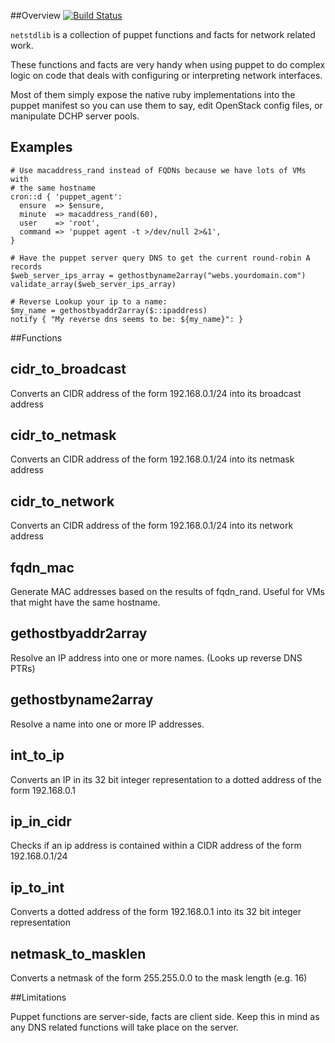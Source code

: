 ##Overview
[![Build Status](https://travis-ci.org/Yelp/puppet-netstdlib.png)](https://travis-ci.org/Yelp/puppet-netstdlib)

`netstdlib` is a collection of puppet functions and facts for network related work.

These functions and facts are very handy when using puppet to do complex logic
on code that deals with configuring or interpreting network interfaces. 

Most of them simply expose the native ruby implementations into the puppet 
manifest so you can use them to say, edit OpenStack config files, or 
manipulate DCHP server pools.

## Examples

```puppet
# Use macaddress_rand instead of FQDNs because we have lots of VMs with
# the same hostname
cron::d { 'puppet_agent':
  ensure  => $ensure,
  minute  => macaddress_rand(60),
  user    => 'root',
  command => 'puppet agent -t >/dev/null 2>&1',
}
```

```puppet
# Have the puppet server query DNS to get the current round-robin A records
$web_server_ips_array = gethostbyname2array("webs.yourdomain.com")
validate_array($web_server_ips_array)
```

```puppet
# Reverse Lookup your ip to a name:
$my_name = gethostbyaddr2array($::ipaddress)
notify { "My reverse dns seems to be: ${my_name}": }
```

##Functions

cidr_to_broadcast
-------------------
Converts an CIDR address of the form 192.168.0.1/24 into its broadcast address

cidr_to_netmask
-------------------
Converts an CIDR address of the form 192.168.0.1/24 into its netmask address

cidr_to_network
-------------------
Converts an CIDR address of the form 192.168.0.1/24 into its network address

fqdn_mac
-------------------
Generate MAC addresses based on the results of fqdn_rand. Useful for VMs that 
might have the same hostname.

gethostbyaddr2array
-------------------
Resolve an IP address into one or more names. (Looks up reverse DNS PTRs)

gethostbyname2array
-------------------
Resolve a name into one or more IP addresses.

int_to_ip
-------------------
Converts an IP in its 32 bit integer representation to a dotted address of the form 192.168.0.1

ip_in_cidr
-------------------
Checks if an ip address is contained within a CIDR address of the form 192.168.0.1/24

ip_to_int
-------------------
Converts a dotted address of the form 192.168.0.1 into its 32 bit integer representation

netmask_to_masklen
-------------------
Converts a netmask of the form 255.255.0.0 to the mask length (e.g. 16)

##Limitations

Puppet functions are server-side, facts are client side. Keep this in mind as 
any DNS related functions will take place on the server.

